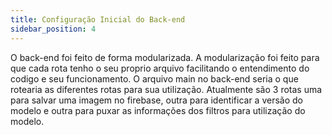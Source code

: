 ```yaml
---
title: Configuração Inicial do Back-end
sidebar_position: 4
---
```


O back-end foi feito de forma modularizada. A modularização foi feito para que cada rota tenho o seu proprio arquivo facilitando o entendimento do codigo e seu funcionamento. O arquivo main no back-end seria o que rotearia as diferentes rotas para sua utilização. Atualmente são 3 rotas uma para salvar uma imagem no firebase, outra para identificar a versão do modelo e outra para puxar as informações dos filtros para utilização do modelo.
